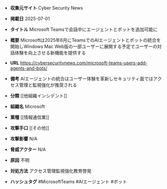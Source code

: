 - **収集元サイト**
Cyber Security News

- **掲載日**
2025-07-01

- **タイトル**
Microsoft Teamsで会話中にエージェントとボットを追加可能に

- **概要**
Microsoftは2025年6月にTeamsでのAIエージェントとボットの統合を開始しWindows Mac Web版の一部ユーザーに展開する予定でユーザーの対話体験を向上させる新機能を提供する

- **URL**
https://cybersecuritynews.com/microsoft-teams-users-add-agents-and-bots/

- **備考**
AIエージェントの統合はユーザー体験を革新しセキュリティ面ではアクセス管理と監視強化が推奨される

- **分類**
[[他組織インシデント]]

- **組織名**
Microsoft

- **業種**
[[情報通信業]]

- **攻撃手口**
[[その他]]

- **攻撃影響**
N/A

- **脅威アクター**
N/A

- **原因**
不明

- **対処方法**
アクセス管理監視強化教育啓発

- **ハッシュタグ**
#MicrosoftTeams #AIエージェント #ボット
